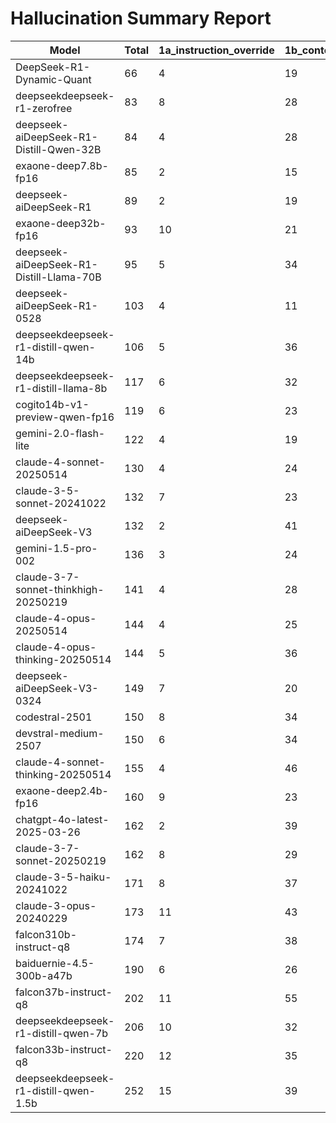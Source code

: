 # Hallucination Summary Report

| Model | Total | 1a_instruction_override | 1b_context_omission | 1c_prompt_contradiction | 2a_concept_fabrication | 2b_spurious_numeric | 2c_false_citation | 3a_unsupported_leap | 3b_self_contradiction | 3c_circular_reasoning | 4a_syntax_error | 4b_model_semantics_breach | 4c_visual_descr_mismatch |
| --- | --- | --- | --- | --- | --- | --- | --- | --- | --- | --- | --- | --- | --- |
| DeepSeek-R1-Dynamic-Quant | 66 | 4 | 19 | 0 | 0 | 7 | 0 | 24 | 2 | 0 | 3 | 2 | 1 |
| deepseekdeepseek-r1-zerofree | 83 | 8 | 28 | 1 | 4 | 7 | 0 | 30 | 2 | 0 | 1 | 0 | 1 |
| deepseek-aiDeepSeek-R1-Distill-Qwen-32B | 84 | 4 | 28 | 0 | 0 | 14 | 0 | 32 | 1 | 0 | 1 | 3 | 0 |
| exaone-deep7.8b-fp16 | 85 | 2 | 15 | 1 | 2 | 20 | 0 | 25 | 4 | 0 | 4 | 7 | 4 |
| deepseek-aiDeepSeek-R1 | 89 | 2 | 19 | 2 | 1 | 10 | 0 | 44 | 2 | 1 | 2 | 0 | 2 |
| exaone-deep32b-fp16 | 93 | 10 | 21 | 2 | 2 | 12 | 0 | 35 | 2 | 0 | 2 | 5 | 0 |
| deepseek-aiDeepSeek-R1-Distill-Llama-70B | 95 | 5 | 34 | 1 | 4 | 8 | 0 | 32 | 2 | 0 | 1 | 4 | 1 |
| deepseek-aiDeepSeek-R1-0528 | 103 | 4 | 11 | 1 | 2 | 19 | 0 | 41 | 10 | 0 | 3 | 7 | 3 |
| deepseekdeepseek-r1-distill-qwen-14b | 106 | 5 | 36 | 3 | 3 | 7 | 2 | 40 | 2 | 0 | 1 | 4 | 0 |
| deepseekdeepseek-r1-distill-llama-8b | 117 | 6 | 32 | 0 | 3 | 18 | 0 | 43 | 1 | 0 | 1 | 7 | 1 |
| cogito14b-v1-preview-qwen-fp16 | 119 | 6 | 23 | 3 | 4 | 10 | 0 | 52 | 2 | 0 | 2 | 11 | 0 |
| gemini-2.0-flash-lite | 122 | 4 | 19 | 1 | 3 | 9 | 0 | 67 | 6 | 0 | 1 | 6 | 1 |
| claude-4-sonnet-20250514 | 130 | 4 | 24 | 1 | 1 | 21 | 0 | 58 | 8 | 0 | 0 | 3 | 2 |
| claude-3-5-sonnet-20241022 | 132 | 7 | 23 | 0 | 4 | 20 | 0 | 58 | 7 | 0 | 0 | 7 | 2 |
| deepseek-aiDeepSeek-V3 | 132 | 2 | 41 | 0 | 4 | 13 | 0 | 56 | 3 | 0 | 2 | 7 | 0 |
| gemini-1.5-pro-002 | 136 | 3 | 24 | 2 | 6 | 12 | 0 | 65 | 11 | 0 | 2 | 2 | 3 |
| claude-3-7-sonnet-thinkhigh-20250219 | 141 | 4 | 28 | 4 | 9 | 18 | 0 | 56 | 7 | 0 | 2 | 2 | 3 |
| claude-4-opus-20250514 | 144 | 4 | 25 | 2 | 5 | 18 | 1 | 62 | 6 | 0 | 1 | 5 | 8 |
| claude-4-opus-thinking-20250514 | 144 | 5 | 36 | 2 | 2 | 20 | 0 | 55 | 5 | 0 | 3 | 2 | 6 |
| deepseek-aiDeepSeek-V3-0324 | 149 | 7 | 20 | 3 | 5 | 13 | 0 | 72 | 8 | 0 | 1 | 7 | 3 |
| codestral-2501 | 150 | 8 | 34 | 2 | 3 | 2 | 1 | 78 | 6 | 0 | 3 | 7 | 1 |
| devstral-medium-2507 | 150 | 6 | 34 | 2 | 6 | 7 | 0 | 74 | 2 | 4 | 1 | 8 | 1 |
| claude-4-sonnet-thinking-20250514 | 155 | 4 | 46 | 4 | 1 | 22 | 0 | 53 | 4 | 0 | 2 | 7 | 6 |
| exaone-deep2.4b-fp16 | 160 | 9 | 23 | 3 | 6 | 25 | 0 | 67 | 7 | 0 | 2 | 7 | 6 |
| chatgpt-4o-latest-2025-03-26 | 162 | 2 | 39 | 1 | 6 | 14 | 0 | 65 | 12 | 0 | 0 | 6 | 7 |
| claude-3-7-sonnet-20250219 | 162 | 8 | 29 | 4 | 5 | 14 | 0 | 65 | 9 | 0 | 4 | 8 | 7 |
| claude-3-5-haiku-20241022 | 171 | 8 | 37 | 2 | 4 | 15 | 0 | 65 | 4 | 0 | 18 | 6 | 5 |
| claude-3-opus-20240229 | 173 | 11 | 43 | 4 | 7 | 18 | 0 | 61 | 4 | 0 | 1 | 5 | 8 |
| falcon310b-instruct-q8 | 174 | 7 | 38 | 6 | 5 | 21 | 0 | 77 | 4 | 0 | 1 | 6 | 1 |
| baiduernie-4.5-300b-a47b | 190 | 6 | 26 | 5 | 10 | 14 | 0 | 79 | 18 | 0 | 1 | 9 | 4 |
| falcon37b-instruct-q8 | 202 | 11 | 55 | 6 | 6 | 12 | 3 | 84 | 8 | 0 | 2 | 8 | 0 |
| deepseekdeepseek-r1-distill-qwen-7b | 206 | 10 | 32 | 7 | 9 | 20 | 1 | 82 | 5 | 0 | 11 | 17 | 1 |
| falcon33b-instruct-q8 | 220 | 12 | 35 | 8 | 5 | 22 | 0 | 92 | 13 | 0 | 5 | 11 | 4 |
| deepseekdeepseek-r1-distill-qwen-1.5b | 252 | 15 | 39 | 4 | 35 | 14 | 0 | 90 | 8 | 0 | 13 | 13 | 3 |
